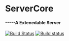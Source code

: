 # ServerCore
#### -----A Extenedable Server
[![Build Status](https://travis-ci.org/haoxingxing/ServerCore.svg?branch=master)](https://travis-ci.org/haoxingxing/ServerCore)
[![Build status](https://ci.appveyor.com/api/projects/status/l1stibpy3qlap0nq?svg=true)](https://ci.appveyor.com/project/haoxingxing/servercore)